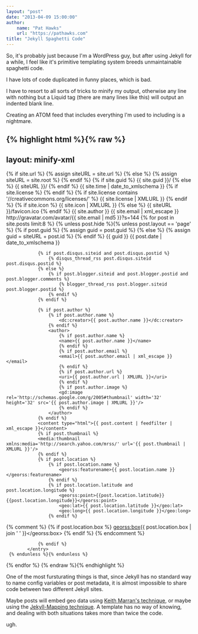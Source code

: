 ```yaml
--- 
layout: "post"  
date: "2013-04-09 15:00:00"  
author:  
    name: "Pat Hawks"  
    url: "https://pathawks.com"
title: "Jekyll Spaghetti Code"  
---
```


So, it's probably just because I'm a WordPress guy, but after using Jekyll for a while, I feel like it's primitive templating system breeds unmaintainable spaghetti code.

I have lots of code duplicated in funny places, which is bad.

I have to resort to all sorts of tricks to minify my output, otherwise any line with nothing but a Liquid tag (there are many lines like this) will output an indented blank line.

Creating an ATOM feed that includes everything I'm used to including is a nightmare.

{% highlight html %}{% raw %}
---
layout: minify-xml
---
<?xml version="1.0" encoding="utf-8"?>
<feed xmlns="http://www.w3.org/2005/Atom" xmlns:geo="http://www.w3.org/2003/01/geo/wgs84_pos#" xmlns:georss='http://www.georss.org/georss' xmlns:thr='http://purl.org/syndication/thread/1.0' xmlns:gd='http://schemas.google.com/g/2005' xmlns:wfw="http://wellformedweb.org/CommentAPI/" xmlns:slash="http://purl.org/rss/1.0/modules/slash/" xmlns:dc="http://purl.org/dc/elements/1.1/" xmlns:creativeCommons="http://backend.userland.com/creativeCommonsRssModule">
  {% if site.url %}
		{% assign siteURL = site.url %}
	{% else %}
		{% assign siteURL = site.root %}
	{% endif %}
	{% if site.guid %}
		<id>{{ site.guid }}/</id>
	{% else %}
		<id>{{ siteURL }}/</id>
	{% endif %}
	<updated>{{ site.time | date_to_xmlschema }}</updated>
	<link rel="self" type="application/atom+xml" href="{{ siteURL }}/atom.xml"/>
	<link href="{{ siteURL }}/"/>
	<title type="text">{{ site.title }}</title>
	{% if site.license %}
		<link href="{{ site.license }}"  rel="license" type="text/html"/>
	{% endif %}
	{% if site.license contains '//creativecommons.org/licenses/' %}
		<creativeCommons:license>{{ site.license | XMLURL }}</creativeCommons:license>
	{% endif %}
	{% if site.icon %}
		<icon>{{ site.icon | XMLURL }}</icon>
	{% else %}
		<icon>{{ siteURL }}/favicon.ico</icon>
	{% endif %}
	<author>
		<name>{{ site.author }}</name>
		<email>{{ site.email | xml_escape }}</email>
		<gd:image rel='http://schemas.google.com/g/2005#thumbnail' width='32' height='32' src='http://gravatar.com/avatar/{{ site.email | md5 }}?s=512'/>
	</author>
	<logo>http://gravatar.com/avatar/{{ site.email | md5 }}?s=144</logo>
	{% for post in site.posts limit:8 %}
		{% unless post.hide %}{% unless post.layout == 'page' %}
	{% if post.guid %}
		{% assign guid = post.guid %}
	{% else %}
		{% assign guid = siteURL + post.id %}
	{% endif %}
		 <entry>
				<id>{{ guid }}</id>
				<updated>{{ post.date | date_to_xmlschema }}</updated>
				<title>{{ post.title | xml_escape }}</title>
				<link href="{{ siteURL }}{{ post.url }}" />
				<link href="{{ siteURL }}{{ post.url }}" rel="alternate" type="text/html" />

				{% if post.disqus.siteid and post.disqus.postid %}
					{% disqus_thread_rss post.disqus.siteid post.disqus.postid %}
				{% else %}
					{% if post.blogger.siteid and post.blogger.postid and post.blogger.comments %}
						{% blogger_thread_rss post.blogger.siteid post.blogger.postid %}
					{% endif %}
				{% endif %}

				{% if post.author %}
					{% if post.author.name %}
						<dc:creator>{{ post.author.name }}</dc:creator>
					{% endif %}
					<author>
						{% if post.author.name %}
						<name>{{ post.author.name }}</name>
						{% endif %}
						{% if post.author.email %}
						<email>{{ post.author.email | xml_escape }}</email>
						{% endif %}
						{% if post.author.url %}
						<uri>{{ post.author.url | XMLURL }}</uri>
						{% endif %}
						{% if post.author.image %}
						<gd:image rel='http://schemas.google.com/g/2005#thumbnail' width='32' height='32' src='{{ post.author.image | XMLURL }}'/>
						{% endif %}
					</author>
				{% endif %}
				<content type="html">{{ post.content | feedfilter | xml_escape }}</content>
				{% if post.thumbnail %}
				<media:thumbnail xmlns:media='http://search.yahoo.com/mrss/' url='{{ post.thumbnail | XMLURL }}'/>
				{% endif %}
				{% if post.location %}
					{% if post.location.name %}
						<georss:featurename>{{ post.location.name }}</georss:featurename>
					{% endif %}
					{% if post.location.latitude and post.location.longitude %}
						<georss:point>{{post.location.latitude}} {{post.location.longitude}}</georss:point>
						<geo:lat>{{ post.location.latitude }}</geo:lat>
						<geo:long>{{ post.location.longitude }}</geo:long>
					{% endif %}

{% comment %}
					{% if post.location.box %}
						<georss:box>{{ post.location.box | join ' ' }}</georss:box>
					{% endif %}
{% endcomment %}

				{% endif %}
			</entry>
	 {% endunless %}{% endunless %}
 {% endfor %}
</feed>
{% endraw %}{% endhighlight %}

One of the most fursturating things is that, since Jekyll has no standard way to name config variables or post metadata, it is almost impossible to share code between two different Jekyll sites.

Maybe posts will embed geo data using [Keith Marran's technique][], or maybe using the [Jekyll-Mapping technique][]. A template has no way of knowing, and dealing with both situations takes more than twice the code.

ugh.

[Keith Marran's technique]: http://marran.com/tech/simple-google-maps-with-jekyll-and-jquery/
[Jekyll-Mapping technique]: http://matthewowen.github.io/jekyll-mapping/2012/07/15/multiple-locations.html
